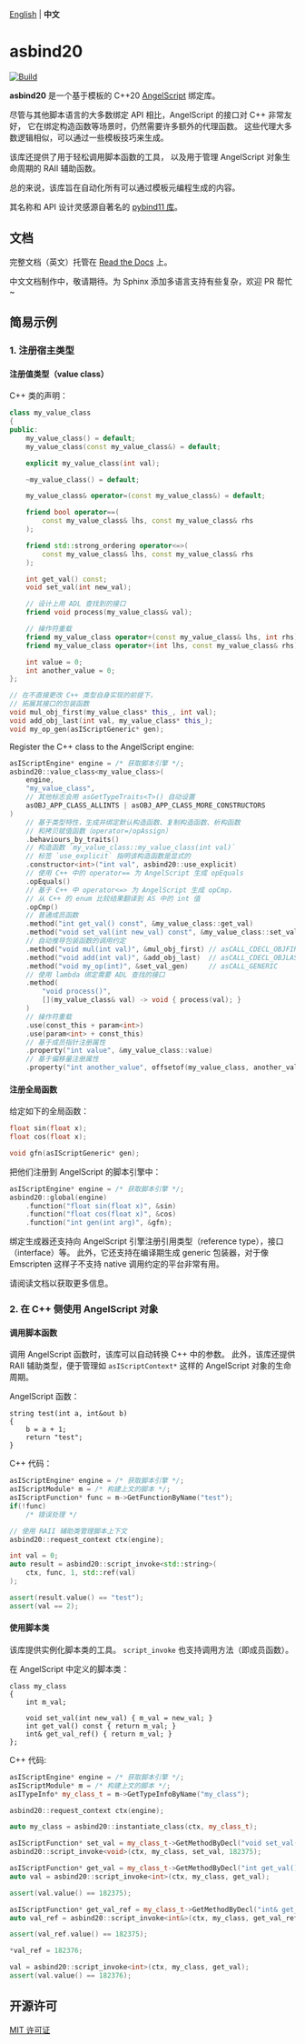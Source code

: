 [English](README.md) | **中文**

# asbind20
[![Build](https://github.com/HenryAWE/asbind20/actions/workflows/build.yml/badge.svg)](https://github.com/HenryAWE/asbind20/actions/workflows/build.yml)

**asbind20** 是一个基于模板的 C++20 [AngelScript](https://www.angelcode.com/angelscript/) 绑定库。

尽管与其他脚本语言的大多数绑定 API 相比，AngelScript 的接口对 C++ 非常友好，
它在绑定构造函数等场景时，仍然需要许多额外的代理函数。
这些代理大多数逻辑相似，可以通过一些模板技巧来生成。

该库还提供了用于轻松调用脚本函数的工具，
以及用于管理 AngelScript 对象生命周期的 RAII 辅助函数。

总的来说，该库旨在自动化所有可以通过模板元编程生成的内容。

其名称和 API 设计灵感源自著名的 [pybind11 库](https://github.com/pybind/pybind11)。

## 文档

完整文档（英文）托管在 [Read the Docs](https://asbind20.readthedocs.io/en/) 上。

中文文档制作中，敬请期待。为 Sphinx 添加多语言支持有些复杂，欢迎 PR 帮忙~

## 简易示例
### 1. 注册宿主类型

#### 注册值类型（value class）

C++ 类的声明：
```c++
class my_value_class
{
public:
    my_value_class() = default;
    my_value_class(const my_value_class&) = default;

    explicit my_value_class(int val);

    ~my_value_class() = default;

    my_value_class& operator=(const my_value_class&) = default;

    friend bool operator==(
        const my_value_class& lhs, const my_value_class& rhs
    );

    friend std::strong_ordering operator<=>(
        const my_value_class& lhs, const my_value_class& rhs
    );

    int get_val() const;
    void set_val(int new_val);

    // 设计上用 ADL 查找到的接口
    friend void process(my_value_class& val);

    // 操作符重载
    friend my_value_class operator+(const my_value_class& lhs, int rhs);
    friend my_value_class operator+(int lhs, const my_value_class& rhs);

    int value = 0;
    int another_value = 0;
};

// 在不直接更改 C++ 类型自身实现的前提下，
// 拓展其接口的包装函数
void mul_obj_first(my_value_class* this_, int val);
void add_obj_last(int val, my_value_class* this_);
void my_op_gen(asIScriptGeneric* gen);
```

Register the C++ class to the AngelScript engine:
```c++
asIScriptEngine* engine = /* 获取脚本引擎 */;
asbind20::value_class<my_value_class>(
    engine,
    "my_value_class",
    // 其他标志会用 asGetTypeTraits<T>() 自动设置
    asOBJ_APP_CLASS_ALLINTS | asOBJ_APP_CLASS_MORE_CONSTRUCTORS
)
    // 基于类型特性，生成并绑定默认构造函数、复制构造函数、析构函数
    // 和拷贝赋值函数（operator=/opAssign）
    .behaviours_by_traits()
    // 构造函数 `my_value_class::my_value_class(int val)`
    // 标签 `use_explicit` 指明该构造函数是显式的
    .constructor<int>("int val", asbind20::use_explicit)
    // 使用 C++ 中的 operator== 为 AngelScript 生成 opEquals
    .opEquals()
    // 基于 C++ 中 operator<=> 为 AngelScript 生成 opCmp，
    // 从 C++ 的 enum 比较结果翻译到 AS 中的 int 值
    .opCmp()
    // 普通成员函数
    .method("int get_val() const", &my_value_class::get_val)
    .method("void set_val(int new_val) const", &my_value_class::set_val)
    // 自动推导包装函数的调用约定
    .method("void mul(int val)", &mul_obj_first) // asCALL_CDECL_OBJFIRST
    .method("void add(int val)", &add_obj_last)  // asCALL_CDECL_OBJLAST
    .method("void my_op(int)", &set_val_gen)     // asCALL_GENERIC
    // 使用 lambda 绑定需要 ADL 查找的接口
    .method(
        "void process()",
        [](my_value_class& val) -> void { process(val); }
    )
    // 操作符重载
    .use(const_this + param<int>)
    .use(param<int> + const_this)
    // 基于成员指针注册属性
    .property("int value", &my_value_class::value)
    // 基于偏移量注册属性
    .property("int another_value", offsetof(my_value_class, another_value));
```

#### 注册全局函数

给定如下的全局函数：
```c++
float sin(float x);
float cos(float x);

void gfn(asIScriptGeneric* gen);
```

把他们注册到 AngelScript 的脚本引擎中：

```c++
asIScriptEngine* engine = /* 获取脚本引擎 */;
asbind20::global(engine)
    .function("float sin(float x)", &sin)
    .function("float cos(float x)", &cos)
    .function("int gen(int arg)", &gfn);
```

绑定生成器还支持向 AngelScript 引擎注册引用类型（reference type），接口（interface）等。
此外，它还支持在编译期生成 generic 包装器，对于像 Emscripten 这样子不支持 native 调用约定的平台非常有用。

请阅读文档以获取更多信息。

### 2. 在 C++ 侧使用 AngelScript 对象
#### 调用脚本函数

调用 AngelScript 函数时，该库可以自动转换 C++ 中的参数。
此外，该库还提供 RAII 辅助类型，便于管理如 `asIScriptContext*` 这样的 AngelScript 对象的生命周期。

AngelScript 函数：
```angelscript
string test(int a, int&out b)
{
    b = a + 1;
    return "test";
}
```

C++ 代码：
```c++
asIScriptEngine* engine = /* 获取脚本引擎 */;
asIScriptModule* m = /* 构建上文的脚本 */;
asIScriptFunction* func = m->GetFunctionByName("test");
if(!func)
    /* 错误处理 */

// 使用 RAII 辅助类管理脚本上下文
asbind20::request_context ctx(engine);

int val = 0;
auto result = asbind20::script_invoke<std::string>(
    ctx, func, 1, std::ref(val)
);

assert(result.value() == "test");
assert(val == 2);
```

#### 使用脚本类

该库提供实例化脚本类的工具。 `script_invoke` 也支持调用方法（即成员函数）。

在 AngelScript 中定义的脚本类：

```angelscript
class my_class
{
    int m_val;

    void set_val(int new_val) { m_val = new_val; }
    int get_val() const { return m_val; }
    int& get_val_ref() { return m_val; }
};
```

C++ 代码:

```c++
asIScriptEngine* engine = /* 获取脚本引擎 */;
asIScriptModule* m = /* 构建上文的脚本 */;
asITypeInfo* my_class_t = m->GetTypeInfoByName("my_class");

asbind20::request_context ctx(engine);

auto my_class = asbind20::instantiate_class(ctx, my_class_t);

asIScriptFunction* set_val = my_class_t->GetMethodByDecl("void set_val(int)");
asbind20::script_invoke<void>(ctx, my_class, set_val, 182375);

asIScriptFunction* get_val = my_class_t->GetMethodByDecl("int get_val() const");
auto val = asbind20::script_invoke<int>(ctx, my_class, get_val);

assert(val.value() == 182375);

asIScriptFunction* get_val_ref = my_class_t->GetMethodByDecl("int& get_val_ref()");
auto val_ref = asbind20::script_invoke<int&>(ctx, my_class, get_val_ref);

assert(val_ref.value() == 182375);

*val_ref = 182376;

val = asbind20::script_invoke<int>(ctx, my_class, get_val);
assert(val.value() == 182376);
```

## 开源许可
[MIT 许可证](./LICENSE)
